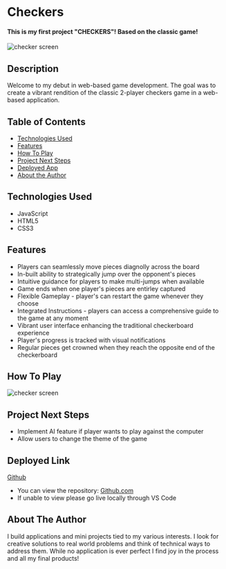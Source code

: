 # Checkers

#### This is my first project "CHECKERS"! Based on the classic game!
<img src="images/images/screenshot#1.png" alt="checker screen"/>

## Description
Welcome to my debut in web-based game development. The goal was to create a vibrant rendition of the classic 2-player checkers game in a web-based application. 

## Table of Contents
* [Technologies Used](#technologiesused)
* [Features](#features)
* [How To Play](#Howtoplay)
* [Project Next Steps](#nextsteps)
* [Deployed App](#deployment)
* [About the Author](#author)

## <a name="technologiesused"></a>Technologies Used
* JavaScript
* HTML5
* CSS3


## Features
* Players can seamlessly move pieces diagnolly across the board
* In-built ability to strategically jump over the opponent's pieces
* Intuitive guidance for players to make multi-jumps when available
* Game ends when one player's pieces are entirley captured
* Flexible Gameplay - player's can restart the game whenever they choose
* Integrated Instructions - players can access a comprehensive guide to the game at any moment
* Vibrant user interface enhancing the traditional checkerboard experience
* Player's progress is tracked with visual notifications
* Regular pieces get crowned when they reach the opposite end of the checkerboard



## <a name="howtoplay"></a>How To Play
<img src="images/images/screenshot#2.png" alt="checker screen"/>


## <a name="nextsteps"></a>Project Next Steps
* Implement AI feature if player wants to play against the computer
* Allow users to change the theme of the game

## <a name="deployment"></a>Deployed Link
[Github](https://singhjb15.github.io/Checkers/)

* You can view the repository:
[Github.com](https://github.com/SinghJB15/Checkers)
* If unable to view please go live locally through VS Code
    

## <a name="author"></a>About The Author
I build applications and mini projects tied to my various interests. I look for creative solutions to real world problems and think of technical ways to address them. While no application is ever perfect I find joy in the process and all my final products!
